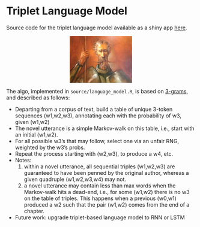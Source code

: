 Triplet Language Model
================

Source code for the triplet language model available as a shiny app [here](https://dreznik.shinyapps.io/triplet/).

<img src="cervantes.jpg" width="33%" style="display: block; margin: auto;" />

The algo, implemented in `source/language_model.R`, is based on [3-grams](https://en.wikipedia.org/wiki/N-gram), and described as follows:

-   Departing from a corpus of text, build a table of unique 3-token sequences (w1,w2,w3), annotating each with the probability of w3, given (w1,w2)
-   The novel utterance is a simple Markov-walk on this table, i.e., start with an initial (w1,w2).
-   For all possible w3’s that may follow, select one via an unfair RNG, weighted by the w3’s probs.
-   Repeat the process starting with (w2,w3), to produce a w4, etc.
-   Notes:
    1.  within a novel utterance, all sequential triples (w1,w2,w3) are guaranteed to have been penned by the original author, whereas a given quadruple (w1,w2,w3,w4) may not.
    2.  a novel utterance may contain less than max words when the Markov-walk hits a dead-end, i.e., for some (w1,w2) there is no w3 on the table of triples. This happens when a previous (w0,w1) produced a w2 such that the pair (w1,w2) comes from the end of a chapter.
-   Future work: upgrade triplet-based language model to RNN or LSTM
